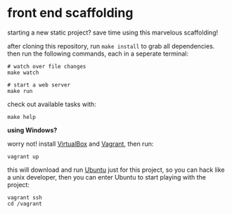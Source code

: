 # front end scaffolding

starting a new static project? save time using this marvelous scaffolding!

after cloning this repository, run `make install` to grab all dependencies.
<br>
then run the following commands, each in a seperate terminal:

```shell
# watch over file changes
make watch

# start a web server
make run
```

check out available tasks with:

```shell
make help
```

**using Windows?**

worry not! install [VirtualBox](https://www.virtualbox.org/) and [Vagrant](https://www.vagrantup.com/), then run:

```shell
vagrant up
```

this will download and run [Ubuntu](http://www.ubuntu.com/server) just for this project, so you can hack like a unix developer, then you can enter Ubuntu to start playing with the project:

```shell
vagrant ssh
cd /vagrant
```
